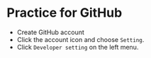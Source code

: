 # Practice for GitHub
- Create GitHub account
- Click the account icon and choose `Setting`.
- Click `Developer setting` on the left menu.
